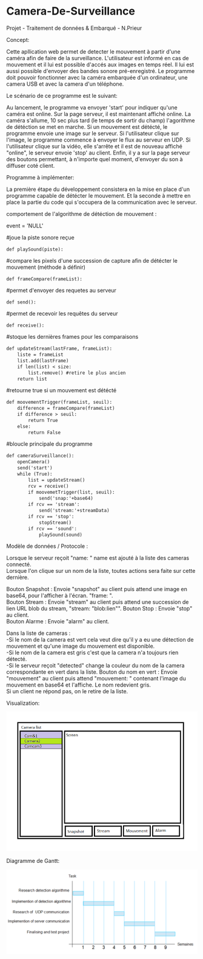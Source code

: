 # Camera-De-Surveillance
Projet - Traitement de données &amp; Embarqué - N.Prieur

Concept:

Cette apllication web permet de detecter le mouvement à partir d'une caméra afin de faire de la surveillance. L'utilisateur est informé en cas de mouvement 
et il lui est possible d'accés aux images en temps réel. Il lui est aussi possible d'envoyer des bandes sonore pré-enregistré.
Le programme doit pouvoir fonctionner avec la caméra embarquée d'un ordinateur, une camera USB et avec la camera d'un téléphone.



Le scénario de ce programme est le suivant: 

Au lancement, le programme va envoyer 'start' pour indiquer qu'une caméra est online. Sur la page serveur, il est maintenant affiché online. 
La caméra s'allume, 10 sec plus tard (le temps de sortir du champ) l'agorithme de détéction se met en marche.
Si un mouvement est détécté, le programme envoie une image sur le serveur.
Si l'utilisateur clique sur l'image, le programme commence à envoyer le flux au serveur en UDP. 
Si l'utilisateur clique sur la vidéo, elle s'arrête et il est de nouveau affiché "online", le serveur envoie 'stop' au client.
Enfin, il y a sur la page serveur des boutons permettant, à n'importe quel moment, d'envoyer du son à diffuser coté client. 





Programme à implémenter:

La première étape du développement consistera en la mise en place d'un programme capable de détécter le mouvement.
Et la seconde à mettre en place la partie du code qui s'occupera de la communication avec le serveur.


comportement de l'algorithme de détéction de mouvement :

event = 'NULL'

#joue la piste sonore reçue

	def playSound(piste): 


#compare les pixels d'une succession de capture afin de détécter le mouvement (méthode à définir)

	def frameCompare(frameList): 	


#permet d'envoyer des requetes au serveur

	def send(): 


#permet de recevoir les requêtes du serveur

	def receive(): 


#stoque les dernières frames pour les comparaisons

	def updateStream(lastFrame, frameList): 
		liste = frameList
		list.add(lastFrame)
		if len(list) < size:
			list.remove() #retire le plus ancien
		return list


 #retourne true si un mouvement est détécté
 
	def moovementTrigger(frameList, seuil):
		difference = frameCompare(frameList)
		if difference > seuil:
			return True
		else:
			return False
		
		
#bloucle principale du programme

	def cameraSurveillance(): 
		openCamera()
		send('start')
		while (True):
			list = updateStream()
			rcv = receive()
			if moovemetTrigger(list, seuil):
				send('snap:'+base64)
			if rcv == 'stream':
				send('stream:'+streamData)
			if rcv == 'stop':
				stopStream()
			if rcv == 'sound':
				playSound(sound)



Modèle de données / Protocole :  

Lorsque le serveur reçoit "name: <name>" name est ajouté à la liste des cameras connecté.  
Lorsque l'on clique sur un nom de la liste, toutes actions sera faite sur cette dernière.  

Bouton Snapshot : Envoie  "snapshot" au client puis attend une image en base64, pour l'afficher à l'écran. "frame: <string>".  
Bouton Stream : Envoie "stream" au client puis attend une succession de lien URL blob du stream, "stream: "blob:lien"".
Bouton Stop : Envoie "stop" au client.  
Bouton Alarme : Envoie "alarm" au client.  

Dans la liste de cameras :  
-Si le nom de la camera est vert cela veut dire qu'il y a eu une détection de mouvement et qu'une image du mouvement est disponible.  
-Si le nom de la camera est gris c'est que la camera n'a toujours rien détecté.  
-Si le serveur reçoit "detected" change la couleur du nom de la camera correspondante en vert dans la liste.
Bouton du nom en vert : Envoie "mouvement" au client puis attend "mouvement: <string>" contenant l'image du mouvement en base64 et l'affiche. Le nom redevient gris.  
Si un client ne répond pas, on le retire de la liste.  


Visualization:

![picture](img/SetUp.png)


Diagramme de Gantt:

![picture](img/gantt.png)

